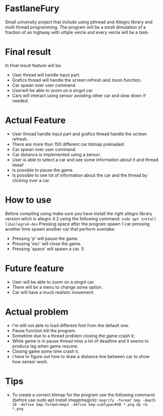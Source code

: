 # FastlaneFury
Small university project that include using pthread and Allegro library and multi thread programming. The program will be a small dimulation of a fraction of an highway with  ultiple veicle and every veicle will be a task-

# Final result
In final result feature will be:

- User thread will handle input part.
- Grafics thread will handle the screen refresh and zoom function.
- Car spwan over user command.
- Userwill be able to zoom on a singol car.
- Cars will interact using sensor avoiding other car and slow down if needed.

# Actual Feature

- User thread  handle input part and grafics thread handle the screen refresh.
- There are more than 150 different car bitmap preloaded.
- Car spwan over user command.
- Car distance is implemented using a sensor.
- User is able to select a car and see some information about it and thread itseaf
- Is possible to pause the game.
- Is possible to see lot of information about the car and the thread by clicking over a car.

# How to use
Before compiling using make sure you have install the right allegro library version witch is allegro 4.2 using the following command:
```sudo apt install liballegro4-dev```
Pressing space after the program spawn 1 car pressing another time spawn another car that perform overtake.
- Pressing 'p' will pause the game.
- Pressing 'esc' will close the game.
- Pressing 'space' will spawn a car.
5

# Future feature 

- User will be able to zoom on a singol car.
- There will be a menu to change some option.
- Car will have a much realistic movement.


# Actual problem 

- I'm still not able to load different font from the default one.
- Pause function kill the program.
- Sometime due to a thread problem closing the game crash it;
- While game is in pause thread miss a lot of deadline and it seems to produce lag when game resume.
- Closing game some time crash it.
- I have to figure out how to draw a distance line between car to show how sensor work.

# Tips 

- To create a correct bitmap for the program use the following command (before use sudo apt install imagemagick):
```mogrify -format bmp -depth 16 -define bmp:format=bmp3 -define bmp:subtype=RGB *.png && rm *.png```
 